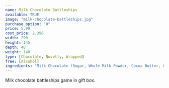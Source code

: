 ```yaml
---
name: Milk Chocolate Battleships
available: TRUE
image: "milk-chocolate-battleships.jpg"
purchase_option: "0"
price: 5.99
cost_price: 2.396
width: 290
height: 145
depth: 40
weight: 140
type: [Chocolate, Novelty, Wrapped]
free: [Alcohol]
ingredients: "Milk Chocolate (Sugar, Whole Milk Powder, Cocoa Butter, Cocoa Mass, Emulsifier: Soya, Lecithin; Flavouring: Natural Vanilla), Milk Chocolate Contains: Cocoa Solids 31%, Milk Solids 20%"
---
```

Milk chocolate battleships game in gift box.